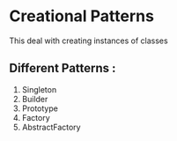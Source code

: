 # Creational Patterns

This deal with creating instances of classes

## Different Patterns :
1. Singleton
2. Builder
3. Prototype
4. Factory
5. AbstractFactory 